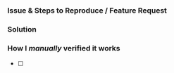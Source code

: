 ### Issue & Steps to Reproduce / Feature Request

### Solution

### How I _manually_ verified it works
- [ ] 
